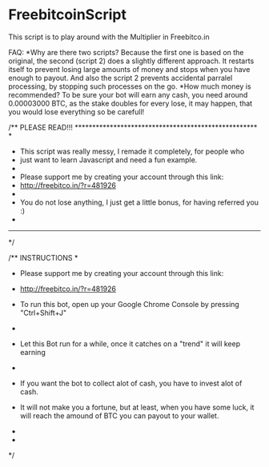 # FreebitcoinScript
This script is to play around with the Multiplier in Freebitco.in

FAQ:
    *Why are there two scripts?
      Because the first one is based on the original, the second (script 2) does a slightly different approach.
      It restarts itself to prevent losing large amounts of money and stops when you have enough to payout.
      And also the script 2 prevents accidental parralel processing, by stopping such processes on the go.
    *How much money is recommended?
      To be sure your bot will earn any cash, you need around 0.00003000 BTC, as the stake doubles for every lose, it may happen, that you would lose everything so be carefull!

/**     PLEASE READ!!!      ****************************************************
 *
 * This script was really messy, I remade it completely, for people who
 * just want to learn Javascript and need a fun example.
 *
 *  Please support me by creating your account through this link:
 *  http://freebitco.in/?r=481926
 *
 *  You do not lose anything, I just get a little bonus, for having referred you :)
 *
 * ******************************************************************************
 */

/**     INSTRUCTIONS
 *
 *  Please support me by creating your account through this link:
 *  http://freebitco.in/?r=481926
 
 * To run this bot, open up your Google Chrome Console by pressing "Ctrl+Shift+J"
 *
 * Let this Bot run for a while, once it catches on a "trend" it will keep earning
 *
 *  If you want the bot to collect alot of cash, you have to invest alot of cash.
 *  It will not make you a fortune, but at least, when you have some luck, it will reach the amound of BTC you can payout to your wallet.
 *
 *
 */
